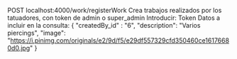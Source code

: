 POST localhost:4000/work/registerWork
Crea trabajos realizados por los tatuadores, con token de admin o super_admin
Introducir:
    Token
Datos a incluir en la consulta:
{
"createdBy_id" : "6",
"description": "Varios piercings",
"image": "https://i.pinimg.com/originals/e2/9d/f5/e29df557329cfd350460ce16176680d0.jpg"
}